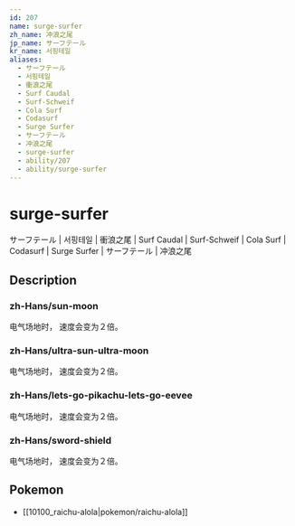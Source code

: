 ```yaml
---
id: 207
name: surge-surfer
zh_name: 冲浪之尾
jp_name: サーフテール
kr_name: 서핑테일
aliases:
  - サーフテール
  - 서핑테일
  - 衝浪之尾
  - Surf Caudal
  - Surf-Schweif
  - Cola Surf
  - Codasurf
  - Surge Surfer
  - サーフテール
  - 冲浪之尾
  - surge-surfer
  - ability/207
  - ability/surge-surfer
---
```

# surge-surfer

サーフテール | 서핑테일 | 衝浪之尾 | Surf Caudal | Surf-Schweif | Cola Surf | Codasurf | Surge Surfer | サーフテール | 冲浪之尾

## Description

### zh-Hans/sun-moon

电气场地时，
速度会变为２倍。

### zh-Hans/ultra-sun-ultra-moon

电气场地时，
速度会变为２倍。

### zh-Hans/lets-go-pikachu-lets-go-eevee

电气场地时，
速度会变为２倍。

### zh-Hans/sword-shield

电气场地时，
速度会变为２倍。

## Pokemon

- [[10100_raichu-alola|pokemon/raichu-alola]]

